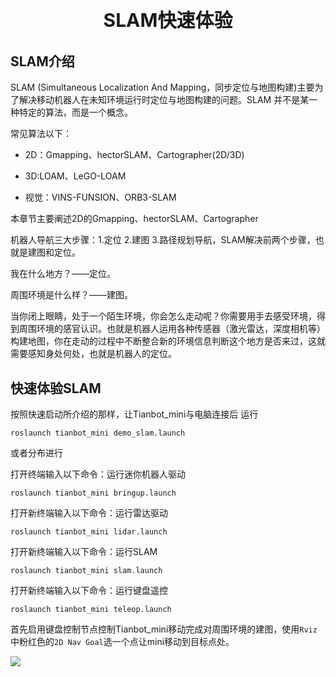 <p style="font-size:30px ; font-weight:bolder; text-align:center">SLAM快速体验</p>

## SLAM介绍

SLAM (Simultaneous Localization And Mapping，同步定位与地图构建)主要为了解决移动机器人在未知环境运行时定位与地图构建的问题。SLAM 并不是某一种特定的算法，而是一个概念。

常见算法以下：

- 2D：Gmapping、hectorSLAM、Cartographer(2D/3D)

- 3D:LOAM、LeGO-LOAM

- 视觉：VINS-FUNSION、ORB3-SLAM

本章节主要阐述2D的Gmapping、hectorSLAM、Cartographer

机器人导航三大步骤：1.定位 2.建图 3.路径规划导航，SLAM解决前两个步骤，也就是建图和定位。

我在什么地方？——定位。

周围环境是什么样？——建图。

当你闭上眼睛，处于一个陌生环境，你会怎么走动呢？你需要用手去感受环境，得到周围环境的感官认识。也就是机器人运用各种传感器（激光雷达，深度相机等）构建地图，你在走动的过程中不断整合新的环境信息判断这个地方是否来过，这就需要感知身处何处，也就是机器人的定位。

## 快速体验SLAM

按照快速启动所介绍的那样，让Tianbot_mini与电脑连接后
运行
```shell
roslaunch tianbot_mini demo_slam.launch
```
或者分布进行

打开终端输入以下命令：运行迷你机器人驱动
```shell
roslaunch tianbot_mini bringup.launch
```
打开新终端输入以下命令：运行雷达驱动
```shell
roslaunch tianbot_mini lidar.launch
```
打开新终端输入以下命令：运行SLAM
```shell
roslaunch tianbot_mini slam.launch
```
打开新终端输入以下命令：运行键盘遥控
```shell
roslaunch tianbot_mini teleop.launch
```

首先启用键盘控制节点控制Tianbot_mini移动完成对周围环境的建图，使用`Rviz`中粉红色的`2D Nav Goal`选一个点让mini移动到目标点处。

![](https://img.kancloud.cn/d8/2b/d82b960b33a6db0ce5e5e1354fcd4941_1920x1080.png)
